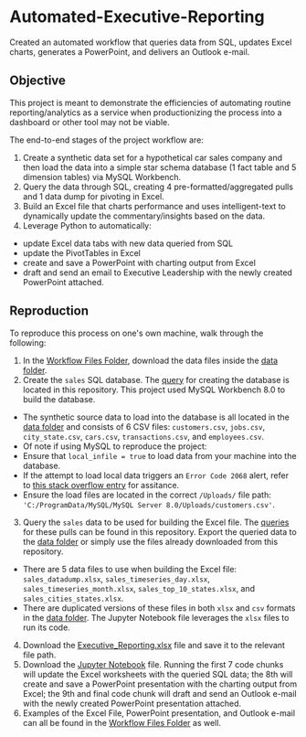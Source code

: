 # Automated-Executive-Reporting
Created an automated workflow that queries data from SQL, updates Excel charts, generates a PowerPoint, and delivers an Outlook e-mail.

## Objective

This project is meant to demonstrate the efficiencies of automating routine reporting/analytics as a service when productionizing the process into a dashboard or other tool may not be viable.

The end-to-end stages of the project workflow are:

1. Create a synthetic data set for a hypothetical car sales company and then load the data into a simple star schema database (1 fact table and 5 dimension tables) via MySQL Workbench.
2. Query the data through SQL, creating 4 pre-formatted/aggregated pulls and 1 data dump for pivoting in Excel.
3. Build an Excel file that charts performance and uses intelligent-text to dynamically update the commentary/insights based on the data.
4. Leverage Python to automatically:
- update Excel data tabs with new data queried from SQL
- update the PivotTables in Excel
- create and save a PowerPoint with charting output from Excel
- draft and send an email to Executive Leadership with the newly created PowerPoint attached.

## Reproduction

To reproduce this process on one's own machine, walk through the following:

1. In the [Workflow Files Folder](https://github.com/akicklig/Automated-Executive-Reporting/tree/main/Workflow_Files), download the data files inside the [data folder](https://github.com/akicklig/Automated-Executive-Reporting/tree/main/Workflow_Files/data).
2. Create the `sales` SQL database. The [query](https://github.com/akicklig/Automated-Executive-Reporting/blob/main/Workflow_Files/create_db.sql) for creating the database is located in this repository. This project used MySQL Workbench 8.0 to build the database.
- The synthetic source data to load into the database is all located in the [data folder](https://github.com/akicklig/Automated-Executive-Reporting/tree/main/Workflow_Files/data) and consists of 6 CSV files: `customers.csv`, `jobs.csv`, `city_state.csv`, `cars.csv`, `transactions.csv`, and `employees.csv`.
- Of note if using MySQL to reproduce the project:
- Ensure that `local_infile = true` to load data from your machine into the database.
- If the attempt to load local data triggers an `Error Code 2068` alert, refer to [this stack overflow entry](https://stackoverflow.com/questions/63264360/error-code-2068-file-requested-rejected-due-to-restrictions-on-access-with-root/) for assitance.
- Ensure the load files are located in the correct `/Uploads/` file path: `'C:/ProgramData/MySQL/MySQL Server 8.0/Uploads/customers.csv'`.
3. Query the `sales` data to be used for building the Excel file. The [queries](https://github.com/akicklig/Automated-Executive-Reporting/blob/main/Workflow_Files/sql_queries.sql) for these pulls can be found in this repository. Export the queried data to the [data folder](https://github.com/akicklig/Automated-Executive-Reporting/tree/main/Workflow_Files/data) or simply use the files already downloaded from this repository.
- There are 5 data files to use when building the Excel file: `sales_datadump.xlsx`, `sales_timeseries_day.xlsx`, `sales_timeseries_month.xlsx`, `sales_top_10_states.xlsx`, and `sales_cities_states.xlsx`.
- There are duplicated versions of these files in both `xlsx` and `csv` formats in the [data folder](https://github.com/akicklig/Automated-Executive-Reporting/tree/main/Workflow_Files/data). The Jupyter Notebook file leverages the `xlsx` files to run its code.
4. Download the [Executive_Reporting.xlsx](https://github.com/akicklig/Automated-Executive-Reporting/blob/main/Workflow_Files/Executive%20Reporting.xlsx) file and save it to the relevant file path.
5. Download the [Jupyter Notebook](https://github.com/akicklig/Automated-Executive-Reporting/blob/main/Workflow_Files/pynb.ipynb) file. Running the first 7 code chunks will update the Excel worksheets with the queried SQL data; the 8th will create and save a PowerPoint presentation with the charting output from Excel; the 9th and final code chunk will draft and send an Outlook e-mail with the newly created PowerPoint presentation attached.
6. Examples of the Excel File, PowerPoint presentation, and Outlook e-mail can all be found in the [Workflow Files Folder](https://github.com/akicklig/Automated-Executive-Reporting/tree/main/Workflow_Files) as well.
